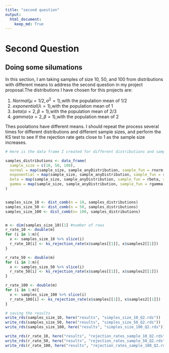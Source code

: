 ```yaml
---
title: "second question"
output: 
  html_document:
    keep_md: True
---
```




# Second Question

## Doing some silumations

In this section, I am taking samples of size 10, 50, and 100 from distributions with different means to address the second question in my project proposal.The distributions I have chosen for this projects are:

  1. $Normal(\mu = 1/2, \sigma^2 = 1) \text{,with the population mean of 1/2}$
  2. $exponential(\lambda = 1)\text{,with the population mean of 1}$
  3. $beta(\alpha = 2, \beta = 1)\text{,with the population mean of 2/3}$
  4. $gamma(\alpha = 2, \beta = 1)\text{,with the population mean of 2}$

Thes poolations have different means. I should repeat the process several times for different distributions and different sample sizes, and perform the KS test to see if the rejection rate gets close to 1 as the sample size increases.


```r
# Here is the data frame I created for different distributions and sample sizes

samples_distributions <- data_frame(
  sample_size = c(10, 50, 100),
  normal = map(sample_size, sample_anyDistribution, sample_fun = rnorm, mean = 1/2, sd = 1),
  exponential = map(sample_size, sample_anyDistribution, sample_fun = rexp, rate = 1),
  beta = map(sample_size, sample_anyDistribution, sample_fun = rbeta, shape1 = 2, shape2 = 1),
  gamma = map(sample_size, sample_anyDistribution, sample_fun = rgamma, shape = 2, scale = 1)
)


samples_size_10 <- dist_comb(n = 10, samples_distributions)
samples_size_50 <- dist_comb(n = 50, samples_distributions)
samples_size_100 <- dist_comb(n= 100, samples_distributions)


m <- dim(samples_size_10)[1] #number of rows
r_rate_10 <- double(m)
for (i in 1:m){
  x <- samples_size_10 %>% slice(i)
  r_rate_10[i] <- ks_rejection_rate(x$samples[[1]], x$samples2[[1]])
}

r_rate_50 <- double(m)
for (i in 1:m){
  x <- samples_size_50 %>% slice(i)
  r_rate_50[i] <- ks_rejection_rate(x$samples[[1]], x$samples2[[1]])
}

r_rate_100 <- double(m)
for (i in 1:m){
  x <- samples_size_100 %>% slice(i)
  r_rate_100[i] <- ks_rejection_rate(x$samples[[1]], x$samples2[[1]])
}

# saving the results
write_rds(samples_size_10, here("results", "simples_size_10_Q2.rds"))
write_rds(samples_size_50, here("results", "simples_size_50_Q2.rds"))
write_rds(samples_size_100, here("results", "simples_size_100_Q2.rds"))

write_rds(r_rate_10, here("results", "rejection_rates_sample_10_Q2.rds"))
write_rds(r_rate_50, here("results", "rejection_rates_sample_50_Q2.rds"))
write_rds(r_rate_100, here("results", "rejection_rates_sample_100_Q2.rds"))
```

